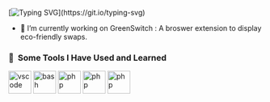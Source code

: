 [![Typing SVG](https://readme-typing-svg.herokuapp.com?font=&size=25&pause=1000&color=170979&background=EFFF4E00&width=436&height=60&lines=Heyy%2C+I+am+Shreyas!!!)](https://git.io/typing-svg)

<!--
**Shreyas277/Shreyas277** is a ✨ _special_ ✨ repository because its `README.md` (this file) appears on your GitHub profile.

Here are some ideas to get you started:-->


<!--- 🔭 I’m currently working on ...-->
- 🌱 I’m currently working on GreenSwitch : A broswer extension to display eco-friendly swaps.

<h3> 🚀 &nbsp;Some Tools I Have Used and Learned</h3>
<p align="left">
<img src="https://cdn.jsdelivr.net/gh/devicons/devicon/icons/python/python-original.svg" alt="vscode" width="45" height="45"/>
<img src="https://cdn.jsdelivr.net/gh/devicons/devicon/icons/bash/bash-original.svg" alt="bash" width="45" height="45"/>
<img src="https://cdn.jsdelivr.net/gh/devicons/devicon/icons/selenium/selenium-original.svg" alt="php" width="45" height="45"/>
<img src="https://cdn.jsdelivr.net/gh/devicons/devicon/icons/linux/linux-original.svg" alt="php" width="45" height="45"/>
<img src="https://cdn.jsdelivr.net/gh/devicons/devicon/icons/c/c-original.svg" alt="php" width="45" height="45"/>
</p>
